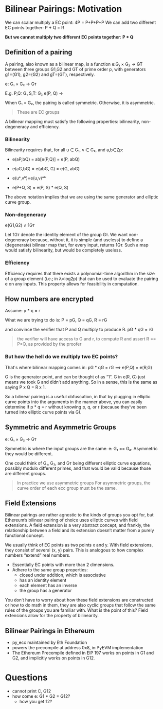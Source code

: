 # Bilinear Pairings: Motivation

We can scalar multiply a EC point: 4P = P+P+P+P
We can add two different EC points together: P + Q = R

**But we cannot multiply two different EC points together: P * Q**

## Definition of a pairing

A pairing, also known as a bilinear map, is a function e:G₁ × G₂ → GT between three groups G1,G2 and GT of prime order p, with generators g1=⟨G1⟩, g2=⟨G2⟩ and gT=⟨GT⟩, respectively.

e: G₁ × G₂ → Gᴛ

E.g.
    P,Q: G₁
    S,T: G₂
    e(P, Q) -> 


When G₁ = G₂, the pairing is called symmetric. Otherwise, it is asymmetric. 
> These are EC groups

A bilinear mapping must satisfy the following properties: bilinearity, non-degeneracy and efficiency.

### Bilinearity

Bilinearity requires that, for all u ∈ G₁, v ∈ G₂, and a,b∈Zp:

- e(aP,bQ) = ab[e(P,Q)] = e(P, abQ)
- e(aG,bG) = e(abG, G) = e(G, abG)
- e(uᵃ,vᵇ)=e(u,v)ᵃᵇ

- e(P+Q, S) = e(P, S) * e(Q, S)

The above notation implies that we are using the same generator and elliptic curve group.

### Non-degeneracy

e(G1,G2) ≠ 1Gᴛ

Let 1Gᴛ denote the identity element of the group Gᴛ.
We want non-degeneracy because, without it, it is simple (and useless) to define a (degenerate) bilinear map that, for every input, returns 1Gᴛ. 
Such a map would satisfy bilinearity, but would be completely useless.

### Efficiency

Efficiency requires that there exists a polynomial-time algorithm in the size of a group element (i.e.; in λ=log2p) that can be used to evaluate the pairing e on any inputs.
This property allows for feasibility in computation.

## How numbers are encrypted

Assume: p * q = r

What we are trying to do is:
    P = pG,
    Q = qG,
    R = rG

and convince the verifier that P and Q multiply to produce R.
    pG * qG = rG

> the verifier will have access to G and r, to compute R and assert R == P*Q, as provided by the proofer

### But how the hell do we multiply two EC points?

That's where bilinear mapping comes in:
    pG * qG = rG ==>  e(P,Q) = e(R,G)

 G is the generator point, and can be thought of as “1”.
 G in e(R, G) just means we took G and didn’t add anything.
 So in a sense, this is the same as saying P x Q = R x 1.

So a bilinear pairing is a useful obfuscation, in that by plugging in elliptic curve points into the arguments in the manner above,
you can easily determine if p * q = r without knowing p, q, or r (because they’ve been turned into elliptic curve points via G).

## Symmetric and Asymmetric Groups

e: G₁ × G₂ → Gᴛ

Symmetric is where the input groups are the same: e: G₁ == G₂. Asymmetric they would be different.

One could think of G₁, G₂, and Gᴛ being different elliptic curve equations, possibly modulo different primes, and that would be valid because those are different groups.
> In practice we use asymmetric groups
> For asymmetric groups, the curve order of each ecc group must be the same. 

## Field Extensions

Bilinear pairings are rather agnostic to the kinds of groups you opt for, but Ethereum’s bilinear pairing of choice uses elliptic curves with field extensions.
A field extension is a very abstract concept, and frankly, the relationship between a field and its extension doesn’t matter from a purely functional concept.

We usually think of EC points as two points x and y. With field extensions, they consist of several (x, y) pairs. This is analogous to how complex numbers “extend” real numbers.

- Essentially EC points with more than 2 dimensions.
- Adhere to the same group properties:
  - closed under addition, which is associative
  - has an identity element
  - each element has an inverse
  - the group has a generator

You don’t have to worry about how these field extensions are constructed or how to do math in them, they are also cyclic groups that follow the same rules of the groups you are familiar with.
What is the point of this? Field extensions allow for the property of bilinearity.

## Bilinear Pairings in Ethereum

- py_ecc maintained by Eth Foundation
- powers the precompile at address 0x8, in PyEVM implementation
- The Ethereum Precompile defined in EIP 197 works on points in G1 and G2, and implicitly works on points in G12.


# Questions

- cannot print C, G12
- how come e: G1 * G2 = G12?
    - how you get 12?

